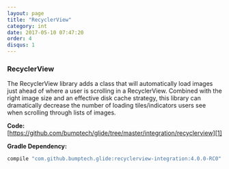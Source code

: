 ```yaml
---
layout: page
title: "RecyclerView"
category: int
date: 2017-05-10 07:47:20
order: 4
disqus: 1
---
```


### RecyclerView
The RecyclerView library adds a class that will automatically load images just ahead of where a user is scrolling in a RecyclerView. Combined with the right image size and an effective disk cache strategy, this library can dramatically decrease the number of loading tiles/indicators users see when scrolling through lists of images.


**Code:**[https://github.com/bumptech/glide/tree/master/integration/recyclerview][1]

**Gradle Dependency:**
```groovy
compile "com.github.bumptech.glide:recyclerview-integration:4.0.0-RC0"
```

[1]: https://github.com/bumptech/glide/tree/master/integration/recyclerview
